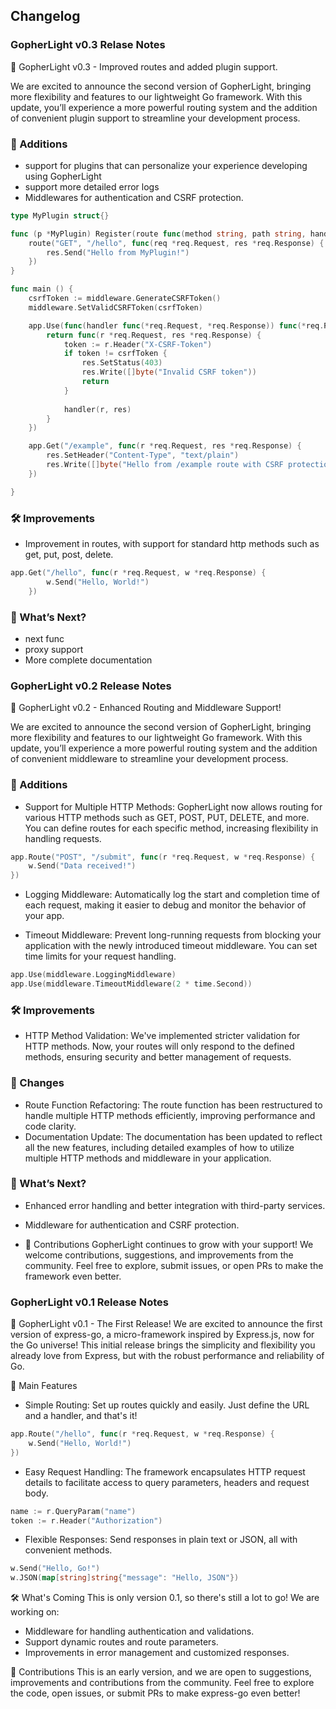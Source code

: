 ## Changelog

### GopherLight v0.3 Relase Notes
🚀 GopherLight v0.3 - Improved routes and added plugin support.

We are excited to announce the second version of GopherLight, bringing more flexibility and features to our lightweight Go framework. With this update, you’ll experience a more powerful routing system and the addition of convenient plugin support to streamline your development process.

### 🎯 Additions

* support for plugins that can personalize your experience developing using GopherLight
* support more detailed error logs
* Middlewares for authentication and CSRF protection.

```go
type MyPlugin struct{}

func (p *MyPlugin) Register(route func(method string, path string, handler func(req *req.Request, res *req.Response))) {
	route("GET", "/hello", func(req *req.Request, res *req.Response) {
		res.Send("Hello from MyPlugin!")
	})
}
```

```go
func main () {
	csrfToken := middleware.GenerateCSRFToken()
	middleware.SetValidCSRFToken(csrfToken)

	app.Use(func(handler func(*req.Request, *req.Response)) func(*req.Request, *req.Response) {
		return func(r *req.Request, res *req.Response) {
			token := r.Header("X-CSRF-Token")
			if token != csrfToken {
				res.SetStatus(403)
				res.Write([]byte("Invalid CSRF token"))
				return
			}
			
			handler(r, res)
		}
	})

	app.Get("/example", func(r *req.Request, res *req.Response) {
		res.SetHeader("Content-Type", "text/plain")
		res.Write([]byte("Hello from /example route with CSRF protection"))
	})

}
```

### 🛠️ Improvements

* Improvement in routes, with support for standard http methods such as get, put, post, delete.

```go
app.Get("/hello", func(r *req.Request, w *req.Response) {
		w.Send("Hello, World!")
	})
```

### 🚀 What’s Next?
* next func
* proxy support
* More complete documentation

### GopherLight v0.2 Release Notes
🚀 GopherLight v0.2 - Enhanced Routing and Middleware Support!

We are excited to announce the second version of GopherLight, bringing more flexibility and features to our lightweight Go framework. With this update, you’ll experience a more powerful routing system and the addition of convenient middleware to streamline your development process.

### 🎯 Additions

* Support for Multiple HTTP Methods: GopherLight now allows routing for various HTTP methods such as GET, POST, PUT, DELETE, and more. You can define routes for each specific method, increasing flexibility in handling requests.

```go
app.Route("POST", "/submit", func(r *req.Request, w *req.Response) {
    w.Send("Data received!")
})
```

* Logging Middleware: Automatically log the start and completion time of each request, making it easier to debug and monitor the behavior of your app.

* Timeout Middleware: Prevent long-running requests from blocking your application with the newly introduced timeout middleware. You can set time limits for your request handling.

```go
app.Use(middleware.LoggingMiddleware)
app.Use(middleware.TimeoutMiddleware(2 * time.Second))
```

### 🛠️ Improvements

* HTTP Method Validation: We've implemented stricter validation for HTTP methods. Now, your routes will only respond to the defined methods, ensuring security and better management of requests.
### 🔄 Changes

* Route Function Refactoring: The route function has been restructured to handle multiple HTTP methods efficiently, improving performance and code clarity.
* Documentation Update: The documentation has been updated to reflect all the new features, including detailed examples of how to utilize multiple HTTP methods and middleware in your application.
### 🚀 What’s Next?

* Enhanced error handling and better integration with third-party services.
* Middleware for authentication and CSRF protection.

* 📝 Contributions GopherLight continues to grow with your support! We welcome contributions, suggestions, and improvements from the community. Feel free to explore, submit issues, or open PRs to make the framework even better.

### GopherLight v0.1 Release Notes
🚀 GopherLight v0.1 - The First Release!
We are excited to announce the first version of express-go, a micro-framework inspired by Express.js, now for the Go universe! This initial release brings the simplicity and flexibility you already love from Express, but with the robust performance and reliability of Go.

🎯 Main Features
* Simple Routing: Set up routes quickly and easily. Just define the URL and a handler, and that's it!

```go
app.Route("/hello", func(r *req.Request, w *req.Response) {
    w.Send("Hello, World!")
})
```

* Easy Request Handling: The framework encapsulates HTTP request details to facilitate access to query parameters, headers and request body.
```go
name := r.QueryParam("name")
token := r.Header("Authorization")
```

* Flexible Responses: Send responses in plain text or JSON, all with convenient methods.
```go 
w.Send("Hello, Go!")
w.JSON(map[string]string{"message": "Hello, JSON"})
```

🛠️ What's Coming
This is only version 0.1, so there's still a lot to go! We are working on:

* Middleware for handling authentication and validations.
* Support dynamic routes and route parameters.
* Improvements in error management and customized responses.

📝 Contributions
This is an early version, and we are open to suggestions, improvements and contributions from the community. Feel free to explore the code, open issues, or submit PRs to make express-go even better!

